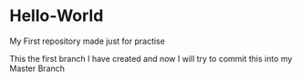 # Hello-World
My First repository made just for practise

This the first branch I have created and now I will try to commit this into my Master Branch
